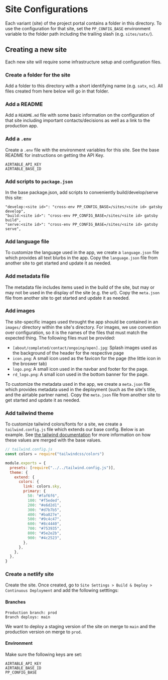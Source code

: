 # Site Configurations

Each variant (site) of the project portal contains a folder in this directory. To use the configuration for that site, set the `PP_CONFIG_BASE` environment variable to the folder path including the trailing slash (e.g. `sites/satx/`).

## Creating a new site

Each new site will require some infrastructure setup and configuration files.

### Create a folder for the site

Add a folder to this directory with a short identifying name (e.g. `satx`, `nc`). All files created from here below will go in that folder.

### Add a README

Add a `README.md` file with some basic information on the configuration of that site including important contacts/decisions as well as a link to the production app.

### Add a `.env`

Create a `.env` file with the environment variables for this site. See the base README for instructions on getting the API Key.

```
AIRTABLE_API_KEY
AIRTABLE_BASE_ID
```

### Add scripts to `package.json`

In the base package.json, add scripts to conveniently build/develop/serve this site:

```
"develop:<site id>": "cross-env PP_CONFIG_BASE=/sites/<site id> gatsby develop",
"build:<site id>": "cross-env PP_CONFIG_BASE=/sites/<site id> gatsby build",
"serve:<site id>": "cross-env PP_CONFIG_BASE=/sites/<site id> gatsby serve",
```

### Add language file

To customize the language used in the app, we create a `language.json` file which provides all text blurbs in the app. Copy the `language.json` file from another site to get started and update it as needed.

### Add metadata file

The metadata file includes items used in the build of the site, but may or may not be used in the display of the site (e.g. the url). Copy the `meta.json` file from another site to get started and update it as needed.

### Add images

The site-specific images used throught the app should be contained in an `images/` directory within the site's directory. For images, we use convention over configuration, so it is the names of the files that must match the expected thing. The following files must be provided:

- `[about/completed/contact/ongoing/open].jpg`: Splash images used as the background of the header for the respective page
- `icon.png`: A small icon used as the favicon for the page (the little icon in the broswer tab)
- `logo.png`: A small icon used in the navbar and footer for the page.
- `rd_logo.png`: A small icon used in the bottom banner for the page.

To customize the metadata used in the app, we create a `meta.json` file which provides metadata used in the deployment (such as the site's title, and the airtable partner name). Copy the `meta.json` file from another site to get started and update it as needed.

### Add tailwind theme

To customize tailwind colors/fonts for a site, we create a `tailwind.config.js` file which extends our base config. Below is an example. See [the tailwind documentation](https://tailwindcss.com/docs/presets#how-configurations-are-merged) for more information on how these values are merged with the base values.

```js
// tailwind.config.js
const colors = require("tailwindcss/colors")

module.exports = {
  presets: [require("../../tailwind.config.js")],
  theme: {
    extend: {
      colors: {
        link: colors.sky,
        primary: {
          50: "#faf6f6",
          100: "#f5eded",
          200: "#e6d2d1",
          300: "#d7b7b5",
          400: "#ba827e",
          500: "#9c4c47",
          600: "#8c4440",
          700: "#753935",
          800: "#5e2e2b",
          900: "#4c2523",
        },
      },
    },
  },
}
```

### Create a netlify site

Create the site. Once created, go to `Site Settings > Build & Deploy > Continuous Deployment` and add the following setttings:

#### Branches

```
Production branch: prod
Branch deploys: main
```

We want to deploy a staging version of the site on merge to `main` and the production version on merge to `prod`.

#### Environment

Make sure the following keys are set:

```
AIRTABLE_API_KEY
AIRTABLE_BASE_ID
PP_CONFIG_BASE
```
